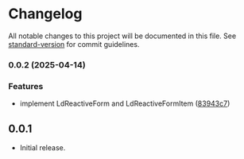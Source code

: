 # Changelog

All notable changes to this project will be documented in this file. See [standard-version](https://github.com/conventional-changelog/standard-version) for commit guidelines.

### 0.0.2 (2025-04-14)


### Features

* implement LdReactiveForm and LdReactiveFormItem ([83943c7](https://github.com/emdgroup-liquid/liquid-flutter-reactive-forms/commit/83943c7e5931a524888917691da3a2bfb35e5635))

## 0.0.1

* Initial release.
